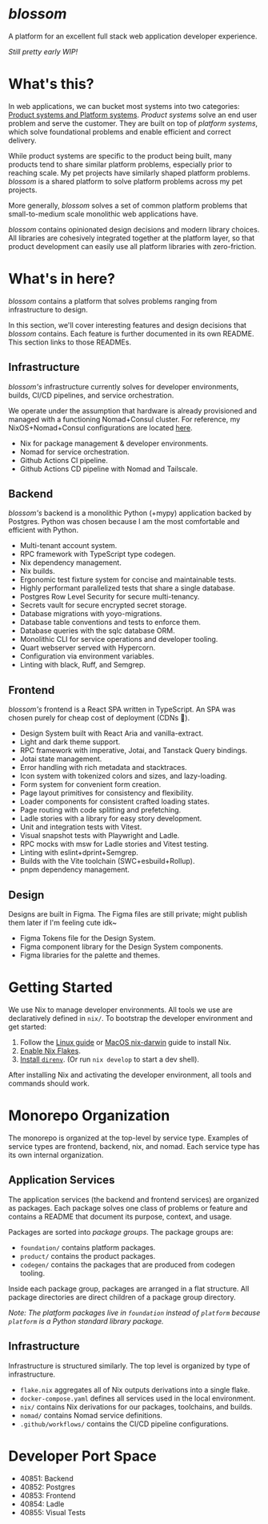 # _blossom_

A platform for an excellent full stack web application developer experience.

_Still pretty early WIP!_

# What's this?

In web applications, we can bucket most systems into two categories:
[Product systems and Platform systems](https://newsletter.pragmaticengineer.com/p/the-platform-and-program-split-at).
_Product systems_ solve an end user problem and serve the customer. They are
built on top of _platform systems_, which solve foundational problems and
enable efficient and correct delivery.

While product systems are specific to the product being built, many products
tend to share similar platform problems, especially prior to reaching scale.
My pet projects have similarly shaped platform problems. _blossom_ is a shared
platform to solve platform problems across my pet projects.

More generally, _blossom_ solves a set of common platform problems that
small-to-medium scale monolithic web applications have.

_blossom_ contains opinionated design decisions and modern library choices. All
libraries are cohesively integrated together at the platform layer, so that
product development can easily use all platform libraries with zero-friction.

# What's in here?

_blossom_ contains a platform that solves problems ranging from infrastructure
to design.

In this section, we'll cover interesting features and design decisions that
_blossom_ contains. Each feature is further documented in its own README. This
section links to those READMEs.

## Infrastructure

_blossom's_ infrastructure currently solves for developer environments, builds,
CI/CD pipelines, and service orchestration.

We operate under the assumption that hardware is already provisioned and
managed with a functioning Nomad+Consul cluster. For reference, my
NixOS+Nomad+Consul configurations are located [here](https://github.com/azuline/nixos).

- Nix for package management & developer environments.
- Nomad for service orchestration.
- Github Actions CI pipeline.
- Github Actions CD pipeline with Nomad and Tailscale.

## Backend

_blossom's_ backend is a monolithic Python (+mypy) application backed by
Postgres. Python was chosen because I am the most comfortable and efficient
with Python.

- Multi-tenant account system.
- RPC framework with TypeScript type codegen.
- Nix dependency management.
- Nix builds.
- Ergonomic test fixture system for concise and maintainable tests.
- Highly performant parallelized tests that share a single database.
- Postgres Row Level Security for secure multi-tenancy.
- Secrets vault for secure encrypted secret storage.
- Database migrations with yoyo-migrations.
- Database table conventions and tests to enforce them.
- Database queries with the sqlc database ORM.
- Monolithic CLI for service operations and developer tooling.
- Quart webserver served with Hypercorn.
- Configuration via environment variables.
- Linting with black, Ruff, and Semgrep.

## Frontend

_blossom's_ frontend is a React SPA written in TypeScript. An SPA was chosen
purely for cheap cost of deployment (CDNs :money_with_wings:).

- Design System built with React Aria and vanilla-extract.
- Light and dark theme support.
- RPC framework with imperative, Jotai, and Tanstack Query bindings.
- Jotai state management.
- Error handling with rich metadata and stacktraces.
- Icon system with tokenized colors and sizes, and lazy-loading.
- Form system for convenient form creation.
- Page layout primitives for consistency and flexibility.
- Loader components for consistent crafted loading states.
- Page routing with code splitting and prefetching.
- Ladle stories with a library for easy story development.
- Unit and integration tests with Vitest.
- Visual snapshot tests with Playwright and Ladle.
- RPC mocks with msw for Ladle stories and Vitest testing.
- Linting with eslint+dprint+Semgrep.
- Builds with the Vite toolchain (SWC+esbuild+Rollup).
- pnpm dependency management.

## Design

Designs are built in Figma. The Figma files are still private; might publish
them later if I'm feeling cute idk~

- Figma Tokens file for the Design System.
- Figma component library for the Design System components.
- Figma libraries for the palette and themes.

# Getting Started

We use Nix to manage developer environments. All tools we use are declaratively
defined in `nix/`. To bootstrap the developer environment and get started:

1. Follow the [Linux guide](https://nixos.wiki/wiki/Nix_Installation_Guide)
   or [MacOS nix-darwin](https://github.com/LnL7/nix-darwin) guide to install
   Nix.
2. [Enable Nix Flakes](https://nixos.wiki/wiki/Flakes#Enable_flakes).
3. [Install `direnv`](https://nixos.wiki/wiki/Development_environment_with_nix-shell#direnv).
   (Or run `nix develop` to start a dev shell).

After installing Nix and activating the developer environment, all tools and
commands should work.

# Monorepo Organization

The monorepo is organized at the top-level by service type. Examples of service
types are frontend, backend, nix, and nomad. Each service type has its own
internal organization.

## Application Services

The application services (the backend and frontend services) are organized as
packages. Each package solves one class of problems or feature and contains a
README that document its purpose, context, and usage.

Packages are sorted into _package groups_. The package groups are:

- `foundation/` contains platform packages.
- `product/` contains the product packages.
- `codegen/` contains the packages that are produced from codegen tooling.

Inside each package group, packages are arranged in a flat structure. All
package directories are direct children of a package group directory.

_Note: The platform packages live in `foundation` instead of `platform` because
`platform` is a Python standard library package._

## Infrastructure

Infrastructure is structured similarly. The top level is organized by type of
infrastructure.

- `flake.nix` aggregates all of Nix outputs derivations into a single flake.
- `docker-compose.yaml` defines all services used in the local environment.
- `nix/` contains Nix derivations for our packages, toolchains, and builds.
- `nomad/` contains Nomad service definitions.
- `.github/workflows/` contains the CI/CD pipeline configurations.

# Developer Port Space

- 40851: Backend
- 40852: Postgres
- 40853: Frontend
- 40854: Ladle
- 40855: Visual Tests
